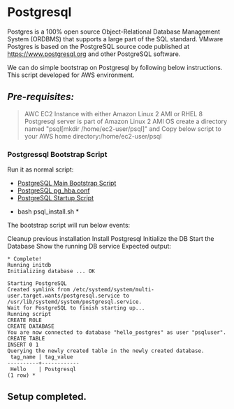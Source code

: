 # Postgresql

Postgres is a 100% open source Object-Relational Database Management System (ORDBMS) that supports a large part of the SQL standard.
VMware Postgres is based on the PostgreSQL source code published at https://www.postgresql.org and other PostgreSQL software.

We can do simple bootstrap on Postgresql by following below instructions. This script developed for AWS environment. 

## *Pre-requisites:*

> AWC EC2 Instance with either Amazon Linux 2 AMI or RHEL 8
> Postgresql server is part of Amazon Linux 2 AMI OS
> create a directory named "psql[mkdir /home/ec2-user/psql]" and Copy below script to your AWS home directory:/home/ec2-user/psql

### Postgressql Bootstrap Script
Run it as normal script:
  - [PostgreSQL Main Bootstrap Script](https://github.com/romant/hackathon/blob/main/psql_install.sh)
  - [PostgreSQL pg_hba.conf](https://github.com/romant/hackathon/blob/main/pg_hba.conf)
  - [PostgreSQL Startup Script](https://github.com/romant/hackathon/blob/main/startup.sql)

* bash psql_install.sh *

The bootstrap script will run below events:


Cleanup previous installation
Install Postgresql
Initialize the DB
Start the Database
Show the running DB service
Expected output:

```
* Complete!
Running initdb
Initializing database ... OK

Starting PostgreSQL
Created symlink from /etc/systemd/system/multi-user.target.wants/postgresql.service to /usr/lib/systemd/system/postgresql.service.
Wait for PostgreSQL to finish starting up...
Running script
CREATE ROLE
CREATE DATABASE
You are now connected to database "hello_postgres" as user "psqluser".
CREATE TABLE
INSERT 0 1
Querying the newly created table in the newly created database.
 tag_name | tag_value
----------+------------
 Hello    | Postgresql
(1 row) *
```
## Setup completed.
